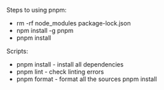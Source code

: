 Steps to using pnpm:

-   rm -rf node_modules package-lock.json
-   npm install -g pnpm
-   pnpm install

Scripts:

-   pnpm install - install all dependencies
-   pnpm lint - check linting errors
-   pnpm format - format all the sources
pnpm install